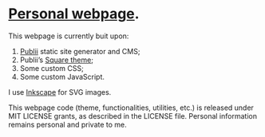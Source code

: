# [Personal webpage](gehazibispo.github.io).

This webpage is currently buit upon:

1) [Publii](https://getpublii.com/) static site generator and CMS;
2) Publii’s [Square theme](https://marketplace.getpublii.com/themes/square/);
3) Some custom CSS;
4) Some custom JavaScript.

I use [Inkscape](https://inkscape.org/) for SVG images.

This webpage code (theme, functionalities, utilities, etc.) is released under MIT LICENSE grants, as described in the LICENSE file. Personal information remains personal and private to me.
